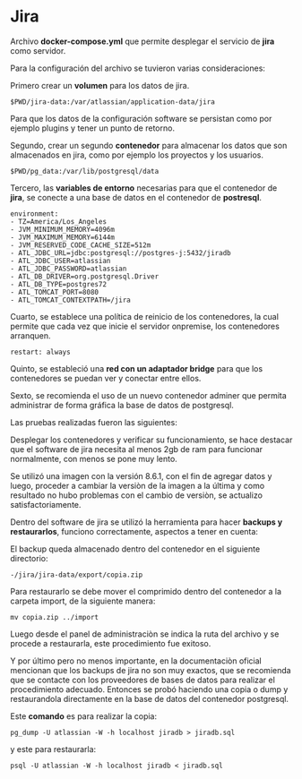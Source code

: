 Jira
===

Archivo **docker-compose.yml** que permite desplegar el servicio de **jira** como servidor.

Para la configuración del archivo se tuvieron varias consideraciones:

Primero crear un **volumen** para los datos de jira.

```
$PWD/jira-data:/var/atlassian/application-data/jira
````

Para que los datos de la configuración software se persistan como por ejemplo plugins y tener un punto de retorno.

Segundo, crear un segundo **contenedor** para almacenar los datos que son almacenados en jira, como por ejemplo los proyectos y los usuarios.

```
$PWD/pg_data:/var/lib/postgresql/data
````

Tercero, las **variables de entorno** necesarias para que el contenedor de **jira**, se conecte a una base de datos en el contenedor de **postresql**.

```
environment:
- TZ=America/Los_Angeles
- JVM_MINIMUM_MEMORY=4096m
- JVM_MAXIMUM_MEMORY=6144m
- JVM_RESERVED_CODE_CACHE_SIZE=512m
- ATL_JDBC_URL=jdbc:postgresql://postgres-j:5432/jiradb
- ATL_JDBC_USER=atlassian
- ATL_JDBC_PASSWORD=atlassian
- ATL_DB_DRIVER=org.postgresql.Driver
- ATL_DB_TYPE=postgres72
- ATL_TOMCAT_PORT=8080
- ATL_TOMCAT_CONTEXTPATH=/jira
```

Cuarto, se establece una política de reinicio de los contenedores, la cual permite que cada vez que inicie el servidor onpremise, los contenedores arranquen.

```
restart: always
```

Quinto, se estableció una **red con un adaptador bridge** para que los contenedores se puedan ver y conectar entre ellos.

Sexto, se recomienda el uso de un nuevo contenedor adminer que permita administrar de forma gráfica la base de datos de postgresql.

Las pruebas realizadas fueron las siguientes:

Desplegar los contenedores y verificar su funcionamiento, se hace destacar que el software de jira necesita al menos 2gb de ram para funcionar normalmente, con menos se pone muy lento.

Se utilizó una imagen con la versión 8.6.1, con el fin de agregar datos y luego, proceder a cambiar la versiòn de la imagen a la última y como resultado no hubo problemas con el cambio de versiòn, se actualizo satisfactoriamente.

Dentro del software de jira se utilizó la herramienta para hacer **backups y restaurarlos**, funciono correctamente, aspectos a tener en cuenta:

El backup queda almacenado dentro del contenedor en el siguiente directorio:

```
-/jira/jira-data/export/copia.zip
```

Para restaurarlo se debe mover el comprimido dentro del contenedor a la carpeta import, de la siguiente manera:

```
mv copia.zip ../import
```

Luego desde el panel de administraciòn se indica la ruta del archivo y se procede a restaurarla, este procedimiento fue exitoso.

Y por último pero no menos importante, en la documentaciòn oficial mencionan que los backups de jira no son muy exactos, que se recomienda que se contacte con los proveedores de bases de datos para realizar el procedimiento adecuado. Entonces se probó haciendo una copia o dump y restaurandola directamente en la base de datos del contenedor postgresql.

Este **comando** es para realizar la copia:

```
pg_dump -U atlassian -W -h localhost jiradb > jiradb.sql
```

y este para restaurarla:

```
psql -U atlassian -W -h localhost jiradb < jiradb.sql
```
